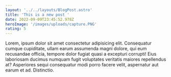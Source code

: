 ```yaml
---
layout: '../../layouts/BlogPost.astro'
title: 'This is a new post '
date: 2022-09-09T23:45:52.978Z
heroImage: '/images/uploads/capture.PNG'
rating: 5
---
```


<!--StartFragment-->

Lorem, ipsum dolor sit amet consectetur adipisicing elit. Consequatur cumque cupiditate, ullam earum assumenda magni dolore, qui eum recusandae officia, tempore dolor fugiat quasi a excepturi corrupti! Eius laboriosam ducimus numquam fugit voluptates veritatis maiores repellendus at? Asperiores sequi consequatur modi porro facere velit, aspernatur aut earum et ad. Distinctio.

<!--EndFragment-->
